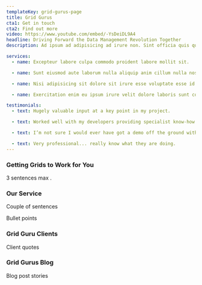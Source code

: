 ```yaml
---
templateKey: grid-gurus-page
title: Grid Gurus
cta1: Get in touch
cta2: Find out more
video: https://www.youtube.com/embed/-YsDeiDL9A4
headline: Driving Forward the Data Management Revolution Together
description: Ad ipsum ad adipisicing ad irure non. Sint officia quis quis pariatur nostrud ad ipsum. Voluptate sit id consequat eiusmod velit anim cillum esse Lorem ad incididunt. Nulla voluptate aliqua non irure eiusmod consectetur.

services:
  - name: Excepteur labore culpa commodo proident labore mollit sit.

  - name: Sunt eiusmod aute laborum nulla aliquip anim cillum nulla nostrud.

  - name: Nisi adipisicing sit dolore sit irure esse voluptate esse id magna velit.

  - name: Exercitation enim eu ipsum irure velit dolore laboris sunt consequat.

testimonials:
  - text: Hugely valuable input at a key point in my project.

  - text: Worked well with my developers providing specialist know-how and training them

  - text: I’m not sure I would ever have got a demo off the ground without them

  - text: Very professional... really know what they are doing.
---
```


### Getting Grids to Work for You

3 sentences max .

### Our Service

Couple of sentences

Bullet points

### Grid Guru Clients

Client quotes

### Grid Gurus Blog

Blog post stories

###
